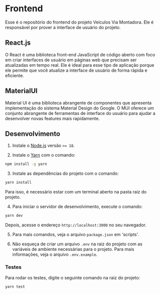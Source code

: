 # Frontend

Esse é o repositório do frontend do projeto Veículos Via Montadora. Ele é responsável por prover a interface de usuário do projeto.

## React.js

O React é uma biblioteca front-end JavaScript de código aberto com foco em criar interfaces de usuário em páginas web que precisam ser atualizadas em tempo real. Ele é ideal para esse tipo de aplicação porque ele permite que você atualize a interface de usuário de forma rápida e eficiente.

## MaterialUI

Material UI é uma biblioteca abrangente de componentes que apresenta implementação do sistema Material Design do Google. O MUI oferece um conjunto abrangente de ferramentas de interface do usuário para ajudar a desenvolver novas features mais rapidamente.

## Desenvolvimento

1. Instale o [Node.js](https://nodejs.org/en) versão `>= 18`.

2. Instale o [Yarn](https://yarnpkg.com/) com o comando:

```sh
npm install -g yarn
```

3. Instale as dependências do projeto com o comando:

```sh
yarn install
```

Para isso, é necessário estar com um terminal aberto na pasta raiz do projeto.

4. Para iniciar o servidor de desenvolvimento, execute o comando:

```sh
yarn dev
```

Depois, acesse o endereço `http://localhost:3000` no seu navegador.

5. Para mais comandos, veja o arquivo `package.json` em 'scripts'.

6. Não esqueça de criar um arquivo `.env` na raiz do projeto com as variáveis de ambiente necessárias para o projeto. Para mais informações, veja o arquivo `.env.example`.

### Testes

Para rodar os testes, digite o seguinte comando na raiz do projeto:

```sh
yarn test
```
